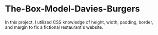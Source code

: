 # The-Box-Model-Davies-Burgers
In this project, I utilized CSS knowledge of height, width, padding, border, and margin to fix a fictional restaurant's website.
